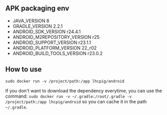 ## APK packaging env

- JAVA_VERSION 8
- GRADLE_VERSION 2.2.1
- ANDROID_SDK_VERSION r24.4.1
- ANDROID_M2REPOSITORY_VERSION r25
- ANDROID_SUPPORT_VERSION r23.1.1
- ANDROID_PLATFORM_VERSION 22_r02
- ANDROID_BUILD_TOOLS_VERSION r23.0.2

## How to use
`sudo docker run -v /project/path:/app lhcpig/android`

If you don't want to download the dependency everytime, you can use the command:
`sudo docker run -v ~/.gradle:/root/.gradle -v /project/path:/app lhcpig/android`
so you can cache it in the path `~/.gradle`.
